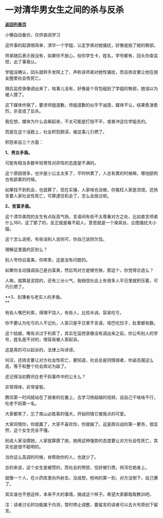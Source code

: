 # 一对清华男女生之间的杀与反杀

[**返回列表页**](/gzh/记忆承载3)

小懒自动备份，仅供查阅学习

这件事的起源很简单，清华一个学姐，认定学弟对她骚扰，好像是拍了她的臀部。  

  

师弟随后表示我没有，如果你不放心，给你学生卡，姓名，学号都有，回头你查监控，出了事我认。

  

学姐没确认，回头就转手发网上了，声称该师弟对她性骚扰，而且扬言要让他在朋友圈里社会性死亡。

  

随后监控录像调出来了，啥事儿没有，好像是个背包碰到了学姐的臀部，她误以为被人摸了。  

  

这下媒体炸锅了，要求师姐道歉，师姐道歉的似乎不诚恳，媒体不认，结果愈演愈烈，杀变成了反杀。

  

我在想，媒体为什么会飙起来，不太可能是打抱不平，或者冲这位学姐去的。

  

而是在这个话题上，社会积怨颇深，被这事儿引燃了。  

  

积怨来自三个方面：  

  

 **1、男女矛盾。**

  

可能有相当多数年轻男性对异性的态度是不满的。  

  

这个原因很多，也许是小公主太多了，平时哄累了，人总有累的时候嘛，哪怕舔狗也有舔累的时候。  

  

如果找不到机会，也就算了，现在实锤，人家啥也没做，你冤枉人家是流氓，还扬言要人家社会性死亡，可算逮住机会了，怎么会放过呢。  

  

 **2、贫富矛盾。**

  

这个清华美院的女生有点趾高气扬，言语间有些不太尊重对方之处，比如直言师弟什么160，这了那了的，反正就是看不起人。意思就是一个臭屌丝，企图骚扰大小姐。  

  

这个怎么说呢，有些话别人说则可，你自己说则欠佳。

  

理解这里面的区别么？

  

别人夸你白富美，你笑笑，这是没有问题的。

  

如果你主动强调自己是白富美，然后骂对方是矮穷挫，那这个，你觉得合适么？  

  

人嘛，就算是泥捏的，还有三分火气，我相信社会上有很多人平日里就积压着，可巧引燃了。

  

 **3、刻薄者与老实人的矛盾。  
**

  

有些人嘴巴利索，得理不饶人，有些人，比较木讷，容易吃亏。  

  

你不要认为吃亏的人不记仇，人家只是平日里不言语，哑巴吃饺子，肚里都有数。  

  

这个姑娘，嘴有点过于利索了，其实在监控录像没有调出来之前，你公布别人的学号，姓名是不对的，很容易被人家起诉。  

  

这是真的可以起诉的，法律上叫诽谤。

  

何况，还扬言要让对方社会性死亡，要知道，社会总是同情弱者，你姿态摆这么高，等于和整个社会舆论为敌了。  

  

还记得当初腾讯在老干妈事件中的公关么？  

  

非常得体，非常睿智。

  

腾讯第一时间就站在了弱者的位置上，去学习杨超越的视频，说自己干啥啥不行，吃老干妈第一名。

  

大家都笑了，忘了南山必胜客的强大，开始同情它被晃点的可爱。

  

大家同情你，你就赢了，大家不喜欢你，你就输了。这是舆论战的第一要务，很显然，这个女生完全不懂。  

  

别说人家没摸她，人家就算摸了她，她用这种强势的态度要让对方社会性死亡，其实也是很不聪明的。

  

当你这么高调的时候，肯帮助你的人，也就少了。  

  

总的来说，这个女生是被惯的，而社会的愤怒，恰好被引燃，倾泻在她身上。  

  

就像一个人，在火药库里向外射击，没成想，枪响的第一刻，对方没倒下，自己爆了。

  

其实谁也不想这样，本来不大的事情，搞成这个样子。希望大家都吸取教训吧。

  

注：读者讨论的功能属于内测，暂时停止调整，要留言的读者可以去大号原创下留言。

